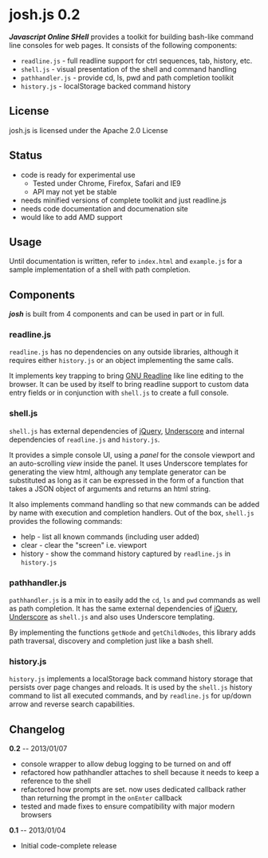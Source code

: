 josh.js 0.2
===========

***Javascript Online SHell*** provides a toolkit for building bash-like command line consoles for web pages. It consists of the following components:

* `readline.js` - full readline support for ctrl sequences, tab, history, etc.
* `shell.js` - visual presentation of the shell and command handling
* `pathhandler.js` - provide cd, ls, pwd and path completion toolikit
* `history.js` - localStorage backed command history

## License
josh.js is licensed under the Apache 2.0 License

## Status

* code is ready for experimental use
  * Tested under Chrome, Firefox, Safari and IE9
  * API may not yet be stable
* needs minified versions of complete toolkit and just readline.js
* needs code documentation and documenation site
* would like to add AMD support

## Usage

Until documentation is written, refer to `index.html` and `example.js` for a sample implementation of a shell with path completion.

## Components
***josh*** is built from 4 components and can be used in part or in full.

### readline.js

`readline.js` has no dependencies on any outside libraries, although it requires either `history.js` or an object implementing the same calls.

It implements key trapping to bring [GNU Readline](http://cnswww.cns.cwru.edu/php/chet/readline/readline.html) like line editing to the browser. It can be used by itself to bring readline support to custom data entry fields or in conjunction with `shell.js` to create a full console.

### shell.js
`shell.js` has external dependencies of [jQuery](http://jquery.com/), [Underscore](http://underscorejs.org/) and internal dependencies of `readline.js` and `history.js`.

It provides a simple console UI, using a *panel* for the console viewport and an auto-scrolling *view* inside the panel. It uses Underscore templates for generating the view html, although any template generator can be substituted as long as it can be expressed in the form of a function that takes a JSON object of arguments and returns an html string.

It also implements command handling so that new commands can be added by name with execution and completion handlers. Out of the box, `shell.js` provides the following commands:
* help - list all known commands (including user added)
* clear - clear the "screen" i.e. viewport
* history - show the command history captured by `readline.js` in `history.js`

### pathhandler.js
`pathhandler.js` is a mix in to easily add the `cd`, `ls` and `pwd` commands as well as path completion. It has the same external dependencies of [jQuery](http://jquery.com/), [Underscore](http://underscorejs.org/) as `shell.js` and also uses Underscore templating.

By implementing the functions `getNode` and `getChildNodes`, this library adds path traversal, discovery and completion just like a bash shell.

### history.js
`history.js` implements a localStorage back command history storage that persists over page changes and reloads. It is used by the `shell.js` history command to list all executed commands, and by `readline.js` for up/down arrow and reverse search capabilities.

## Changelog

**0.2** -- 2013/01/07
* console wrapper to allow debug logging to be turned on and off
* refactored how pathhandler attaches to shell because it needs to keep a reference to the shell
* refactored how prompts are set. now uses dedicated callback rather than returning the prompt in the `onEnter` callback
* tested and made fixes to ensure compatibility with major modern browsers

**0.1** -- 2013/01/04
* Initial code-complete release
